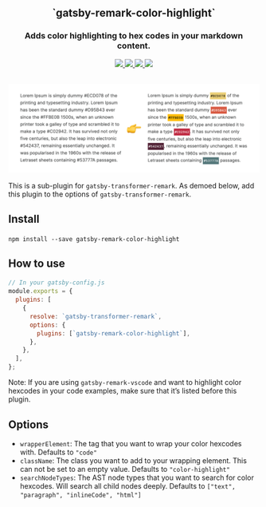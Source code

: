 <h2 align="center">`gatsby-remark-color-highlight`</h2>
<h3 align="center">Adds color highlighting to hex codes in your markdown content.</h3>

<p align="center">
  <a href="https://npmjs.org/package/gatsby-remark-color-highlight">
    <img src="https://img.shields.io/npm/v/gatsby-remark-color-highlight" />
  </a>
  <a href="https://github.com/mxmzb/gatsby-remark-color-highlight/blob/master/LICENSE">
    <img src="https://img.shields.io/npm/l/gatsby-remark-color-highlight" />
  </a>
  <a href="https://npmjs.org/package/gatsby-remark-color-highlight">
    <img src="https://img.shields.io/bundlephobia/min/gatsby-remark-color-highlight" />
  </a>
  <img src="https://img.shields.io/badge/PRs-welcome-brightgreen.svg" />
</p>

<br />

<img src="https://raw.githubusercontent.com/mxmzb/gatsby-remark-color-highlight/master/media/example.png" />

This is a sub-plugin for `gatsby-transformer-remark`. As demoed below, add this plugin to the options of `gatsby-transformer-remark`.

## Install

`npm install --save gatsby-remark-color-highlight`

## How to use

```javascript
// In your gatsby-config.js
module.exports = {
  plugins: [
    {
      resolve: `gatsby-transformer-remark`,
      options: {
        plugins: [`gatsby-remark-color-highlight`],
      },
    },
  ],
};
```

Note: If you are using `gatsby-remark-vscode` and want to highlight color hexcodes in your code examples, make sure that it’s listed before this plugin.

## Options

- `wrapperElement`: The tag that you want to wrap your color hexcodes with. Defaults to `"code"`
- `className`: The class you want to add to your wrapping element. This can not be set to an empty value. Defaults to `"color-highlight"`
- `searchNodeTypes`: The AST node types that you want to search for color hexcodes. Will search all child nodes deeply. Defaults to `["text", "paragraph", "inlineCode", "html"]`
